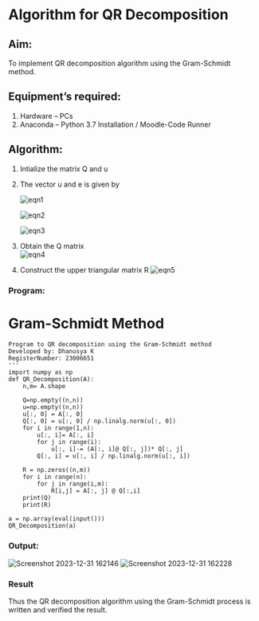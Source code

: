 # Algorithm for QR Decomposition
## Aim:
To implement QR decomposition algorithm using the Gram-Schmidt method.
## Equipment’s required:
1.	Hardware – PCs
2.	Anaconda – Python 3.7 Installation / Moodle-Code Runner
## Algorithm:
1.	Intialize the matrix Q and u
2.	The vector u and e is given by

    ![eqn1](./ex4.jpg)

    ![eqn2](./ex6.jpg)

    ![eqn3](./ex3.jpg)

3.	Obtain the Q matrix   
    ![eqn4](./ex1.jpg)
4.	Construct the upper triangular matrix R
    ![eqn5](./ex2.jpg)



### Program:
# Gram-Schmidt Method
```
Program to QR decomposition using the Gram-Schmidt method
Developed by: Dhanusya K
RegisterNumber: 23006651
'''
import numpy as np
def QR_Decomposition(A):
    n,m= A.shape
    
    Q=np.empty((n,n))
    u=np.empty((n,n))
    u[:, 0] = A[:, 0]
    Q[:, 0] = u[:, 0] / np.linalg.norm(u[:, 0])
    for i in range(1,n):
        u[:, i]= A[:, i]
        for j in range(i):
            u[:, i]-= (A[:, i]@ Q[:, j])* Q[:, j]
        Q[:, i] = u[:, i] / np.linalg.norm(u[:, i])
        
    R = np.zeros((n,m))
    for i in range(n):
        for j in range(i,m):
            R[i,j] = A[:, j] @ Q[:,i]
    print(Q)
    print(R)
    
a = np.array(eval(input()))
QR_Decomposition(a)
```

### Output:
![Screenshot 2023-12-31 162146](https://github.com/Dhanu654/QRdecomposition/assets/148514965/51086225-3293-4fe3-ba8c-d9c282c4e3c9)
![Screenshot 2023-12-31 162228](https://github.com/Dhanu654/QRdecomposition/assets/148514965/eb62f9c2-a3ee-4163-8e7c-91e194cd7fc1)


### Result
Thus the QR decomposition algorithm using the Gram-Schmidt process is written and verified the result.
